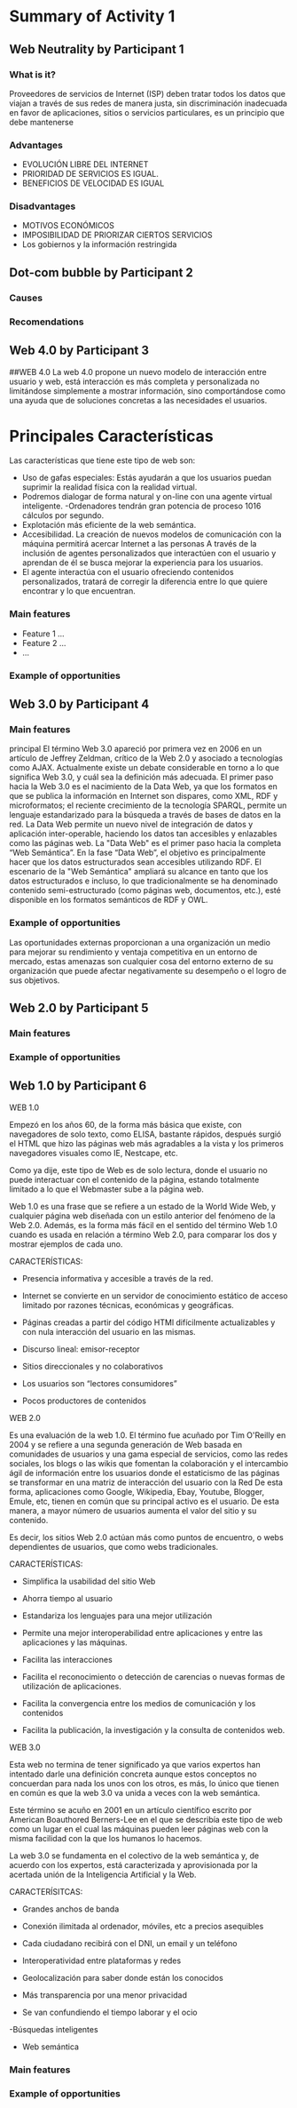 # Summary of Activity 1


## Web Neutrality by Participant 1

### What is it?
Proveedores de servicios de Internet (ISP) deben tratar todos los datos que viajan a través de sus redes de manera justa, sin discriminación inadecuada en favor de aplicaciones, sitios o servicios particulares, es un principio que debe mantenerse
### Advantages
  - EVOLUCIÓN LIBRE DEL INTERNET
  - PRIORIDAD DE SERVICIOS ES IGUAL.
  - BENEFICIOS DE VELOCIDAD ES IGUAL

### Disadvantages
  - MOTIVOS ECONÓMICOS
  - IMPOSIBILIDAD DE PRIORIZAR CIERTOS SERVICIOS
  - Los gobiernos y la información restringida

## Dot-com bubble by Participant 2

### Causes

### Recomendations


## Web 4.0 by Participant 3
##WEB 4.0
La web 4.0 propone un nuevo modelo de interacción entre usuario y web, está interacción es más completa y personalizada no  limitándose simplemente a mostrar información, sino comportándose como una ayuda que de soluciones concretas a las necesidades el usuarios.
# Principales Características
Las características que tiene este tipo de web son:
-	Uso de gafas especiales: Estás ayudarán a que los usuarios puedan suprimir la realidad física con la realidad virtual.
- Podremos dialogar de forma natural y on-line con una agente virtual inteligente.
-Ordenadores tendrán gran potencia de proceso 1016 cálculos por segundo.
-	Explotación más eficiente de la web semántica.
-	Accesibilidad. La creación de nuevos modelos de comunicación con la máquina permitirá acercar Internet a las personas A través de la inclusión de agentes personalizados que interactúen con el usuario y aprendan de él se busca mejorar la experiencia para los usuarios.  
- El agente interactúa con el usuario ofreciendo contenidos personalizados, tratará de corregir la diferencia entre lo que quiere encontrar y lo que encuentran.


### Main features
 - Feature 1 ...
 - Feature 2 ...
 - ...

### Example of opportunities


## Web 3.0 by Participant 4

### Main features
principal
El término Web 3.0 apareció por primera vez en 2006 en un artículo de Jeffrey Zeldman, crítico de la Web 2.0 y asociado a tecnologías como AJAX. Actualmente existe un debate considerable en torno a lo que significa Web 3.0, y cuál sea la definición más adecuada.
El primer paso hacia la Web 3.0 es el nacimiento de la Data Web, ya que los formatos en que se publica la información en Internet son dispares, como XML, RDF y microformatos; el reciente crecimiento de la tecnología SPARQL, permite un lenguaje estandarizado para la búsqueda a través de bases de datos en la red. La Data Web permite un nuevo nivel de integración de datos y aplicación inter-operable, haciendo los datos tan accesibles y enlazables como las páginas web. La "Data Web" es el primer paso hacia la completa “Web Semántica”. En la fase “Data Web”, el objetivo es principalmente hacer que los datos estructurados sean accesibles utilizando RDF. El escenario de la "Web Semántica" ampliará su alcance en tanto que los datos estructurados e incluso, lo que tradicionalmente se ha denominado contenido semi-estructurado (como páginas web, documentos, etc.), esté disponible en los formatos semánticos de RDF y OWL.

### Example of opportunities

Las oportunidades externas proporcionan a una organización un medio para mejorar su rendimiento y ventaja competitiva en un entorno de mercado, estas amenazas son cualquier cosa del entorno externo de su organización que puede afectar negativamente su desempeño o el logro de sus objetivos.

## Web 2.0 by Participant 5

### Main features

### Example of opportunities


## Web 1.0 by Participant 6
WEB 1.0

Empezó en los años 60, de la forma más básica que existe, con navegadores de solo texto, como ELISA, bastante rápidos, después surgió el HTML que hizo las páginas web más agradables a la vista y los primeros navegadores visuales como IE, Nestcape, etc.

Como ya dije, este tipo de Web es de solo lectura, donde el usuario no puede interactuar con el contenido de la página, estando totalmente limitado a lo que el Webmaster sube a la página web.

Web 1.0 es una frase que se refiere a un estado de la World Wide Web, y cualquier página web diseñada con un estilo anterior del fenómeno de la Web 2.0. Además, es la forma más fácil en el sentido del término Web 1.0 cuando es usada en relación a término Web 2.0, para comparar los dos y mostrar ejemplos de cada uno.

CARACTERÍSTICAS:

- Presencia informativa y accesible a través de la red.

- Internet se convierte en un servidor de conocimiento estático de acceso limitado por razones técnicas, económicas y geográficas.

- Páginas creadas a partir del código HTMl difícilmente actualizables y con nula interacción del usuario en las mismas.

- Discurso lineal: emisor-receptor

- Sitios direccionales y no colaborativos

- Los usuarios son “lectores consumidores”

- Pocos productores de contenidos



WEB 2.0

Es una evaluación de la web 1.0. El término fue acuñado por Tim O'Reilly en 2004 y se refiere a una segunda generación de Web basada en comunidades de usuarios y una gama especial de servicios, como las redes sociales, los blogs o las wikis que fomentan la colaboración y el intercambio ágil de información entre los usuarios donde el estaticismo de las páginas se transformar en una matriz de interacción del usuario con la Red De esta forma, aplicaciones como Google, Wikipedia, Ebay, Youtube, Blogger, Emule, etc, tienen en común que su principal activo es el usuario. De esta manera, a mayor número de usuarios aumenta el valor del sitio y su contenido.

Es decir, los sitios Web 2.0 actúan más como puntos de encuentro, o webs dependientes de usuarios, que como webs tradicionales.

CARACTERÍSTICAS:

- Simplifica la usabilidad del sitio Web

- Ahorra tiempo al usuario

- Estandariza los lenguajes para una mejor utilización

- Permite una mejor interoperabilidad entre aplicaciones y entre las aplicaciones y las máquinas.

- Facilita las interacciones

- Facilita el reconocimiento o detección de carencias o nuevas formas de utilización de aplicaciones.

- Facilita la convergencia entre los medios de comunicación y los contenidos

- Facilita la publicación, la investigación y la consulta de contenidos web.



WEB 3.0

Esta web no termina de tener significado ya que varios expertos han intentado darle una definición concreta aunque estos conceptos no concuerdan para nada los unos con los otros, es más, lo único que tienen en común es que la web 3.0 va unida a veces con la web semántica.

Este término se acuño en 2001 en un artículo científico escrito por American Boauthored Berners-Lee en el que se describía este tipo de web como un lugar en el cual las máquinas pueden leer páginas web con la misma facilidad con la que los humanos lo hacemos.

La web 3.0 se fundamenta en el colectivo de la web semántica y, de acuerdo con los expertos, está caracterizada y aprovisionada por la acertada unión de la Inteligencia Artificial y la Web.

CARACTERÍSITCAS:

- Grandes anchos de banda

- Conexión ilimitada al ordenador, móviles, etc a precios asequibles

- Cada ciudadano recibirá con el DNI, un email y un teléfono

- Interoperatividad entre plataformas y redes

- Geolocalización para saber donde están los conocidos

- Más transparencia por una menor privacidad

- Se van confundiendo el tiempo laborar y el ocio

-Búsquedas inteligentes

- Web semántica





### Main features

### Example of opportunities
